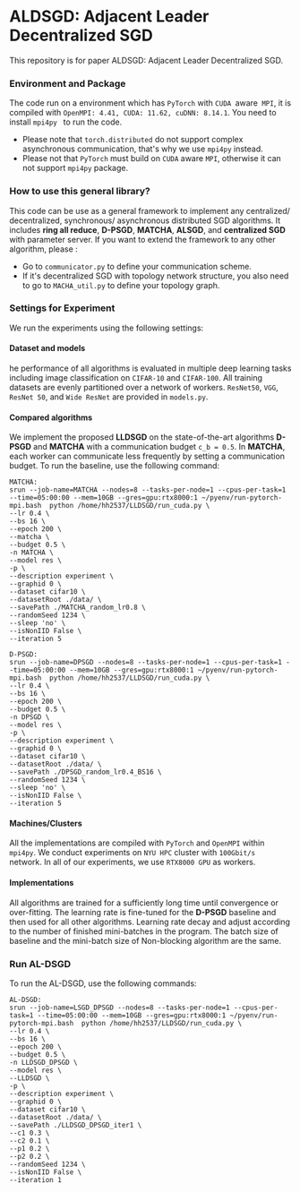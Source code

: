 # ALDSGD: Adjacent Leader Decentralized SGD

This repository is for paper ALDSGD: Adjacent Leader Decentralized SGD. 

### Environment and Package

The code run on a environment which has `PyTorch` with `CUDA `aware` MPI`, it is compiled with `OpenMPI: 4.41, CUDA: 11.62, cuDNN: 8.14.1`. You need to install `mpi4py ` to run the code. 

- Please note that `torch.distributed` do not support complex asynchronous communication, that's why we use `mpi4py` instead.
- Please not that `PyTorch` must build on `CUDA` aware `MPI`, otherwise it can not support `mpi4py` package.



### How to use this general library? 

This code can be use as a general framework to implement any centralized/ decentralized, synchronous/ asynchronous distributed SGD algorithms. It includes **ring all reduce**, **D-PSGD**, **MATCHA**, **ALSGD**,  and **centralized SGD** with parameter server. If you want to extend the framework to any other algorithm, please :

- Go to `communicator.py` to define your communication scheme. 
- If it's decentralized SGD with topology network structure, you also need to go to `MACHA_util.py` to define your topology graph. 



### Settings for Experiment

We run the experiments using the following settings:

#### Dataset and models

he performance of all algorithms is evaluated in multiple deep learning tasks including image classification on `CIFAR-10` and `CIFAR-100`. All training datasets are evenly partitioned over a network of workers. `ResNet50`, `VGG`, `ResNet 50`, and `Wide ResNet` are provided in `models.py`.

#### Compared algorithms

We implement the proposed **LLDSGD** on the state-of-the-art algorithms **D-PSGD** and **MATCHA** with a communication budget `c_b = 0.5`. In **MATCHA**, each worker can communicate less frequently by setting a communication budget.  To run the baseline, use the following command:

```
MATCHA:
srun --job-name=MATCHA --nodes=8 --tasks-per-node=1 --cpus-per-task=1 --time=05:00:00 --mem=10GB --gres=gpu:rtx8000:1 ~/pyenv/run-pytorch-mpi.bash  python /home/hh2537/LLDSGD/run_cuda.py \
--lr 0.4 \
--bs 16 \
--epoch 200 \
--matcha \
--budget 0.5 \
-n MATCHA \
--model res \
-p \
--description experiment \
--graphid 0 \
--dataset cifar10 \
--datasetRoot ./data/ \
--savePath ./MATCHA_random_lr0.8 \
--randomSeed 1234 \
--sleep 'no' \
--isNonIID False \
--iteration 5

D-PSGD:
srun --job-name=DPSGD --nodes=8 --tasks-per-node=1 --cpus-per-task=1 --time=05:00:00 --mem=10GB --gres=gpu:rtx8000:1 ~/pyenv/run-pytorch-mpi.bash  python /home/hh2537/LLDSGD/run_cuda.py \
--lr 0.4 \
--bs 16 \
--epoch 200 \
--budget 0.5 \
-n DPSGD \
--model res \
-p \
--description experiment \
--graphid 0 \
--dataset cifar10 \
--datasetRoot ./data/ \
--savePath ./DPSGD_random_lr0.4_BS16 \
--randomSeed 1234 \
--sleep 'no' \
--isNonIID False \
--iteration 5
```

#### Machines/Clusters

All the implementations are compiled with `PyTorch` and `OpenMPI` within `mpi4py`. We conduct experiments on `NYU HPC` cluster with `100Gbit/s ` network. In all of our experiments, we use `RTX8000 GPU` as workers. 

#### Implementations

All algorithms are trained for a sufficiently long time until convergence or over-fitting. The learning rate is fine-tuned for the **D-PSGD** baseline and then used for all other algorithms. Learning rate decay and adjust according to the number of finished mini-batches in the program. The batch size of baseline and the mini-batch size of Non-blocking algorithm are the same.



### Run AL-DSGD

To run the AL-DSGD, use the following commands:

```
AL-DSGD:
srun --job-name=LSGD_DPSGD --nodes=8 --tasks-per-node=1 --cpus-per-task=1 --time=05:00:00 --mem=10GB --gres=gpu:rtx8000:1 ~/pyenv/run-pytorch-mpi.bash  python /home/hh2537/LLDSGD/run_cuda.py \
--lr 0.4 \
--bs 16 \
--epoch 200 \
--budget 0.5 \
-n LLDSGD_DPSGD \
--model res \
--LLDSGD \
-p \
--description experiment \
--graphid 0 \
--dataset cifar10 \
--datasetRoot ./data/ \
--savePath ./LLDSGD_DPSGD_iter1 \
--c1 0.3 \
--c2 0.1 \
--p1 0.2 \
--p2 0.2 \
--randomSeed 1234 \
--isNonIID False \
--iteration 1
```
